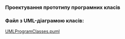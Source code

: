 ### Проектування прототипу програмних класів

### Файл з UML-діаграмою класів:
[UMLProgramClasses.puml](./UMLProgramClasses.puml)
